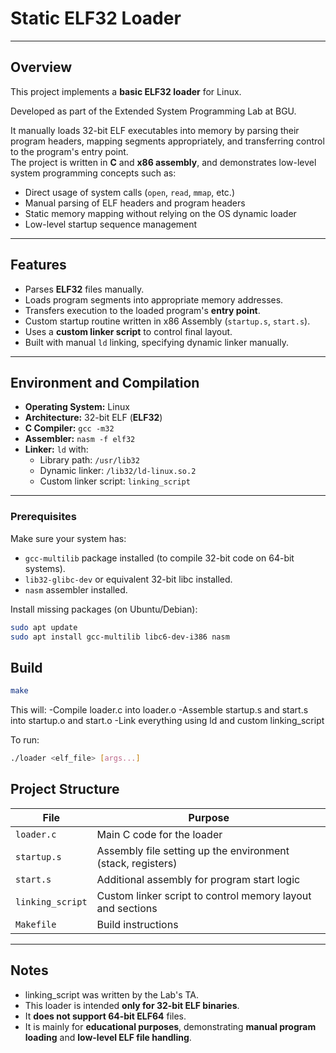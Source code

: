 # Static ELF32 Loader

---

## Overview

This project implements a **basic ELF32 loader** for Linux.

Developed as part of the Extended System Programming Lab at BGU.

It manually loads 32-bit ELF executables into memory by parsing their program headers, mapping segments appropriately, and transferring control to the program's entry point.  
The project is written in **C** and **x86 assembly**, and demonstrates low-level system programming concepts such as:

- Direct usage of system calls (`open`, `read`, `mmap`, etc.)
- Manual parsing of ELF headers and program headers
- Static memory mapping without relying on the OS dynamic loader
- Low-level startup sequence management

---

## Features

-  Parses **ELF32** files manually.
-  Loads program segments into appropriate memory addresses.
-  Transfers execution to the loaded program's **entry point**.
-  Custom startup routine written in x86 Assembly (`startup.s`, `start.s`).
-  Uses a **custom linker script** to control final layout.
-  Built with manual `ld` linking, specifying dynamic linker manually.

---

## Environment and Compilation

- **Operating System:** Linux
- **Architecture:** 32-bit ELF (**ELF32**)
- **C Compiler:** `gcc -m32`
- **Assembler:** `nasm -f elf32`
- **Linker:** `ld` with:
  - Library path: `/usr/lib32`
  - Dynamic linker: `/lib32/ld-linux.so.2`
  - Custom linker script: `linking_script`

---

### Prerequisites

Make sure your system has:

- `gcc-multilib` package installed (to compile 32-bit code on 64-bit systems).
- `lib32-glibc-dev` or equivalent 32-bit libc installed.
- `nasm` assembler installed.

Install missing packages (on Ubuntu/Debian):
```bash
sudo apt update
sudo apt install gcc-multilib libc6-dev-i386 nasm
```

## Build
```bash
make
````
This will:
-Compile loader.c into loader.o
-Assemble startup.s and start.s into startup.o and start.o
-Link everything using ld and custom linking_script

To run:
```bash
./loader <elf_file> [args...]
```

## Project Structure

| File           | Purpose                                           |
|----------------|---------------------------------------------------|
| `loader.c`     | Main C code for the loader                        |
| `startup.s`    | Assembly file setting up the environment (stack, registers) |
| `start.s`      | Additional assembly for program start logic       |
| `linking_script` | Custom linker script to control memory layout and sections |
| `Makefile`     | Build instructions                                |

---

## Notes
- linking_script was written by the Lab's TA.
- This loader is intended **only for 32-bit ELF binaries**.
- It **does not support 64-bit ELF64** files.
- It is mainly for **educational purposes**, demonstrating **manual program loading** and **low-level ELF file handling**.
